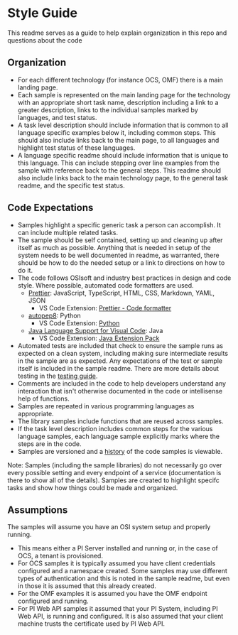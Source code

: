 # Style Guide

This readme serves as a guide to help explain organization in this repo and questions about the code

## Organization

- For each different technology (for instance OCS, OMF) there is a main landing page.
- Each sample is represented on the main landing page for the technology with an appropriate short task name, description including a link to a greater description, links to the individual samples marked by languages, and test status.
- A task level description should include information that is common to all language specific examples below it, including common steps. This should also include links back to the main page, to all languages and highlight test status of these languages.
- A language specific readme should include information that is unique to this language. This can include stepping over line examples from the sample with reference back to the general steps. This readme should also include links back to the main technology page, to the general task readme, and the specific test status.

## Code Expectations

- Samples highlight a specific generic task a person can accomplish. It can include multiple related tasks.
- The sample should be self contained, setting up and cleaning up after itself as much as possible. Anything that is needed in setup of the system needs to be well documented in readme, as warranted, there should be how to do the needed setup or a link to directions on how to do it.
- The code follows OSIsoft and industry best practices in design and code style. Where possible, automated code formatters are used.
  - [Prettier](https://prettier.io/): JavaScript, TypeScript, HTML, CSS, Markdown, YAML, JSON
    - VS Code Extension: [Prettier - Code formatter](https://marketplace.visualstudio.com/items?itemName=esbenp.prettier-vscode)
  - [autopep8](https://pypi.org/project/autopep8/): Python
    - VS Code Extension: [Python](https://marketplace.visualstudio.com/items?itemName=ms-python.python)
  - [Java Language Support for Visual Code](https://github.com/redhat-developer/vscode-java): Java
    - VS Code Extension: [Java Extension Pack](https://marketplace.visualstudio.com/items?itemName=vscjava.vscode-java-pack)
- Automated tests are included that check to ensure the sample runs as expected on a clean system, including making sure intermediate results in the sample are as expected. Any expectations of the test or sample itself is included in the sample readme. There are more details about testing in the [testing guide](TEST_GUIDE.md).
- Comments are included in the code to help developers understand any interaction that isn't otherwise documented in the code or intellisense help of functions.
- Samples are repeated in various programming languages as appropriate.
- The library samples include functions that are reused across samples.
- If the task level description includes common steps for the various language samples, each language sample explicitly marks where the steps are in the code.
- Samples are versioned and a [history](miscellaneous/VERSION_HISTORY.md) of the code samples is viewable.

Note: Samples (including the sample libraries) do not necessarily go over every possible setting and every endpoint of a service (documentation is there to show all of the details). Samples are created to highlight specifc tasks and show how things could be made and organized.

## Assumptions

The samples will assume you have an OSI system setup and properly running.

- This means either a PI Server installed and running or, in the case of OCS, a tenant is provisioned.
- For OCS samples it is typically assumed you have client credentials configured and a namespace created. Some samples may use different types of authentication and this is noted in the sample readme, but even in those it is assumed that this already created.
- For the OMF examples it is assumed you have the OMF endpoint configured and running.
- For PI Web API samples it assumed that your PI System, including PI Web API, is running and configured. It is also assumed that your client machine trusts the certificate used by PI Web API.
